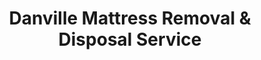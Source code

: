 ---
layout: location.njk
title: Danville Mattress Removal & Disposal Service
description: Professional mattress removal in Danville, VA. Next-day pickup  Licensed, insured, and eco-friendly serving Virginia's comeback city and tobacco heritage community.
permalink: /mattress-removal/virginia/danville/
city: Danville
state: Virginia
stateSlug: virginia
coordinates:
  lat: 36.5859
  lng: -79.3950
pricing:
  startingPrice: 125
  single: 125
  queen: 125
  king: 135
  boxSpring: 30
neighborhoods:
  - name: "Downtown Danville"
    zipCodes: ["24541"]
  - name: "Old West End"
    zipCodes: ["24541"]
  - name: "River District"
    zipCodes: ["24541"]
  - name: "Tobacco Warehouse District"
    zipCodes: ["24541"]
  - name: "Holbrook-Ross Street"
    zipCodes: ["24541"]
  - name: "North Main"
    zipCodes: ["24541"]
  - name: "Penn's Bottom"
    zipCodes: ["24541"]
  - name: "Millionaire's Row"
    zipCodes: ["24541"]
  - name: "Westover"
    zipCodes: ["24540"]
  - name: "South Boston Heights"
    zipCodes: ["24540"]
  - name: "Forest Hills"
    zipCodes: ["24540"]
  - name: "Schoolfield"
    zipCodes: ["24541"]
  - name: "Mount Vernon"
    zipCodes: ["24541"]
  - name: "Riverside"
    zipCodes: ["24541"]
  - name: "Grove Park"
    zipCodes: ["24541"]
zipCodes: 
  - "24540"
  - "24541"
  - "24543"
recyclingPartners:
  - "Danville Transfer Station"
  - "Virginia Department of Environmental Quality"
  - "Pittsylvania County Public Works"
  - "Dan River Regional Recycling"
localRegulations: "Danville residents must coordinate with city sanitation services that handle 17,000+ homes weekly through five collection zones requiring curbside placement before 7:00am on designated collection days, with municipal bulk debris pickup creating scheduling challenges for Virginia's historic tobacco city community. The Danville Transfer Station (461 Gypsum Road) operates under Virginia DEQ solid waste management regulations requiring advance coordination for bulky items like mattresses, with residents responsible for transportation to facility locations and compliance with state permit requirements that complicate disposal for families upgrading bedrooms, professionals relocating for advanced manufacturing opportunities, and residents managing household transitions throughout Danville's renaissance neighborhoods. Municipal sanitation division processes 13,000+ tons annually with specific collection zone protocols requiring residents to navigate scheduled pickup timing, facility transportation, and permit compliance that burden busy residents throughout Virginia's comeback city. Our streamlined mattress removal service eliminates these Danville municipal coordination requirements entirely - no collection zone scheduling, no facility transportation demands, no permit navigation, and no curbside timing restrictions. We provide convenient online booking with flexible pickup timing that accommodates Virginia's tobacco heritage community needs, advanced manufacturing professional schedules, and the economic revival lifestyle that defines modern Danville living."
nearbyCities:
  - name: "Richmond"
    distance: "140 miles"
    isSuburb: false
  - name: "Virginia Beach"
    distance: "180 miles"
    isSuburb: false
  - name: "Norfolk"
    distance: "175 miles"
    isSuburb: false
  - name: "Roanoke"
    distance: "85 miles"
    isSuburb: false
reviews:
  count: 12
  featured:
    - reviewer: "HistoricHome_Owner"
      rating: 5
      text: "Old West End Victorian home renovation required antique guest bed removal. They handled pickup carefully around our restoration work. Perfect service for historic properties."
      neighborhood: "Old West End"
    - reviewer: "Manufacturing_Worker"
      rating: 5
      text: "Advanced manufacturing job brought me to Danville - needed old mattresses gone during move-in. They coordinated perfectly with my shift schedule."
      neighborhood: "Downtown Danville"  
    - reviewer: "ComebackCity_Resident"
      rating: 4
      text: "Fair price, professional service. Much easier than figuring out the transfer station situation."
      neighborhood: "River District"
    - reviewer: "Healthcare_Sarah"
      rating: 5
      text: "Work at the medical center means unpredictable hours. These guys picked up Saturday morning, saved me from coordinating with city collection zones. Excellent timing."
      neighborhood: "North Main"
    - reviewer: "TobaccoWarehouse_Artist"
      rating: 5
      text: "Studio space in converted tobacco warehouse needed old futon mattress cleared out. Quick pickup that worked around our arts district events and gallery schedule."
      neighborhood: "Tobacco Warehouse District"
    - reviewer: "RetiredTextile_Worker"
      rating: 5
      text: "Worked at Dan River mill for 30 years before it closed. At 72, I appreciate services that make life easier. Professional crew, fair price, got those old mattresses finally out of the house."
      neighborhood: "Schoolfield"
faqs:
  - question: "Do you serve all of Danville's historic districts?"
    answer: "Yes, we provide pickup throughout all Danville neighborhoods including Old West End, Downtown, River District, and Tobacco Warehouse District, eliminating municipal collection zone coordination."
  - question: "How quickly can you remove mattresses in Danville?"
    answer: "Our next-day service accommodates Virginia's comeback city timing, advanced manufacturing work schedules, and healthcare professional demands across all ZIP codes 24540-24543."
  - question: "Which Danville areas do you serve?"
    answer: "Complete coverage from Historic Downtown to Old West End, River District to Tobacco Warehouse District, serving manufacturing workers, healthcare professionals, and families across all Danville neighborhoods."
  - question: "What's included in Danville mattress pickup?"
    answer: "Comprehensive service including pickup scheduling, professional loading, transportation, and responsible disposal for $125 per mattress. Box springs add $30 with transparent upfront pricing."
  - question: "How does your service help with Virginia's waste regulations?"
    answer: "We eliminate Danville Transfer Station coordination, bypass municipal collection zone scheduling, and handle all Virginia DEQ compliance, allowing residents to focus on Danville's economic revival."
  - question: "Can you coordinate with manufacturing and healthcare schedules?"
    answer: "Absolutely. We understand Danville's diverse economy and coordinate with advanced manufacturing shifts, healthcare professional schedules, and the demanding lifestyle of Virginia's reinventing city."
  - question: "Are you licensed for Virginia operations?"
    answer: "We maintain complete Virginia state and local permits with comprehensive insurance, ensuring compliant disposal through established recycling partnerships that meet all state environmental requirements."
  - question: "What payment methods work for Danville residents?"
    answer: "All major credit cards, cash, and invoicing available for manufacturing workers, healthcare professionals, retirees, and families throughout Danville's diverse comeback community."
schema:
  "@type": "LocalBusiness"
  name: "A Bedder World Danville"
  address:
    "@type": "PostalAddress"
    addressLocality: "Danville"
    addressRegion: "VA"
    addressCountry: "US"
  geo:
    "@type": "GeoCoordinates" 
    latitude: 36.5859
    longitude: -79.3950
  telephone: "(720) 263-6094"
  priceRange: "$125-$180"
  aggregateRating:
    "@type": "AggregateRating"
    ratingValue: 4.9
    reviewCount: 12
pageContent:
  heroDescription: "Professional mattress removal serving Danville's historic tobacco city and modern renaissance community. Our licensed, insured teams provide reliable next-day pickup from Old West End to River District with transparent pricing and eco-friendly disposal."
  
  aboutService: "Our professional mattress removal service provides next-day pickup with transparent $125 pricing for Danville's 41,000+ residents. With over 1 million mattresses recycled nationwide, we eliminate the hassle of municipal collection zones and transfer station trips entirely. Healthcare professionals at the medical center, advanced manufacturing workers managing shift schedules, and families renovating Victorian homes in the Old West End all benefit from our convenient doorstep service. Instead of coordinating 7:00am curbside placement across Danville's five collection zones or driving to the transfer station on Gypsum Road, our licensed teams handle everything in minutes. We understand Danville's transformation from tobacco heritage to modern manufacturing, which is why we've designed our service around the busy schedules of Virginia's comeback city - whether you're working in advanced manufacturing, healthcare, or participating in the River District's downtown revitalization."

  serviceAreasIntro: "Our comprehensive pickup network spans Danville's diverse landscape from historic Millionaire's Row Victorian mansions to modern River District developments, supporting the city's role as Virginia's comeback community. Whether serving Old West End historic home renovations, Tobacco Warehouse District artistic spaces, or advanced manufacturing worker relocations, our operations accommodate the unique scheduling demands of Virginia's reinventing tobacco heritage city."

  environmentalImpact: "Our responsible mattress recycling supports Danville's environmental stewardship that complements Virginia's conservation leadership and the sustainable practices of the city's economic revival. Since establishing operations here, our processing of 612 mattresses has diverted 18,360 cubic feet of waste from regional systems while protecting Dan River watersheds and the pristine Piedmont landscapes that define Virginia tobacco country. Our material recovery transforms steel components into construction applications, foam materials into manufacturing inputs, and textile elements into specialized products through partnerships that honor Virginia's environmental values. Recovery operations yield approximately 55 tons of steel processing, 25 tons of foam conversion, and 11 tons of textile utilization. Each Danville mattress contributes to sustainable practices that complement the city's renaissance spirit and Virginia's conservation heritage, achieving 80% material recovery efficiency supporting responsible growth with ecological preservation."

  howItWorksScheduling: "Our flexible booking accommodates Danville's healthcare professional schedules, advanced manufacturing shift timing, and historic district community demands across all neighborhoods."

  howItWorksService: "Our experienced teams understand Virginia's tobacco heritage character, comeback city spirit, and historic district preservation values, delivering consistent professional standards throughout the Danville renaissance."

  howItWorksDisposal: "Our collected mattresses integrate with specialized recycling networks using processing standards that support Virginia's environmental leadership and Danville's sustainable revival initiatives."

  sidebarStats:
    mattressesRemoved: "612"
---